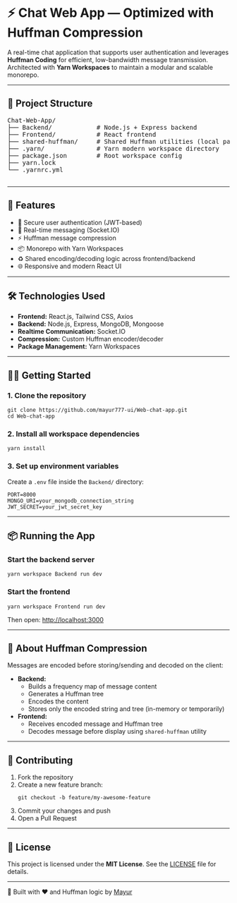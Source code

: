 <body>
  <h1>⚡ Chat Web App — Optimized with Huffman Compression</h1>

  <p>A real-time chat application that supports user authentication and leverages <strong>Huffman Coding</strong> for efficient, low-bandwidth message transmission. Architected with <strong>Yarn Workspaces</strong> to maintain a modular and scalable monorepo.</p>

  <hr />

  <h2>📁 Project Structure</h2>
  <pre>
Chat-Web-App/
├── Backend/            # Node.js + Express backend
├── Frontend/           # React frontend
├── shared-huffman/     # Shared Huffman utilities (local package)
├── .yarn/              # Yarn modern workspace directory
├── package.json        # Root workspace config
├── yarn.lock
└── .yarnrc.yml
  </pre>

  <hr />

  <h2>🚀 Features</h2>
  <ul>
    <li>🔐 Secure user authentication (JWT-based)</li>
    <li>💬 Real-time messaging (Socket.IO)</li>
    <li>⚡ Huffman message compression</li>
    <li>📦 Monorepo with Yarn Workspaces</li>
    <li>♻️ Shared encoding/decoding logic across frontend/backend</li>
    <li>🌐 Responsive and modern React UI</li>
  </ul>

  <hr />

  <h2>🛠️ Technologies Used</h2>
  <ul>
    <li><strong>Frontend:</strong> React.js, Tailwind CSS, Axios</li>
    <li><strong>Backend:</strong> Node.js, Express, MongoDB, Mongoose</li>
    <li><strong>Realtime Communication:</strong> Socket.IO</li>
    <li><strong>Compression:</strong> Custom Huffman encoder/decoder</li>
    <li><strong>Package Management:</strong> Yarn Workspaces</li>
  </ul>

  <hr />

  <h2>🧑‍💻 Getting Started</h2>

  <h3>1. Clone the repository</h3>
  <pre><code>git clone https://github.com/mayur777-ui/Web-chat-app.git
cd Web-chat-app</code></pre>

  <h3>2. Install all workspace dependencies</h3>
  <pre><code>yarn install</code></pre>

  <h3>3. Set up environment variables</h3>
  <p>Create a <code>.env</code> file inside the <code>Backend/</code> directory:</p>
  <pre><code>PORT=8000
MONGO_URI=your_mongodb_connection_string
JWT_SECRET=your_jwt_secret_key</code></pre>

  <hr />

  <h2>📦 Running the App</h2>

  <h3>Start the backend server</h3>
  <pre><code>yarn workspace Backend run dev</code></pre>

  <h3>Start the frontend</h3>
  <pre><code>yarn workspace Frontend run dev</code></pre>

  <p>Then open: <a href="http://localhost:3000" target="_blank">http://localhost:3000</a></p>

  <hr />

  <h2>🧠 About Huffman Compression</h2>
  <p>Messages are encoded before storing/sending and decoded on the client:</p>
  <ul>
    <li><strong>Backend:</strong>
      <ul>
        <li>Builds a frequency map of message content</li>
        <li>Generates a Huffman tree</li>
        <li>Encodes the content</li>
        <li>Stores only the encoded string and tree (in-memory or temporarily)</li>
      </ul>
    </li>
    <li><strong>Frontend:</strong>
      <ul>
        <li>Receives encoded message and Huffman tree</li>
        <li>Decodes message before display using <code>shared-huffman</code> utility</li>
      </ul>
    </li>
  </ul>

  <hr />

  <h2>🧩 Contributing</h2>
  <ol>
    <li>Fork the repository</li>
    <li>Create a new feature branch:
      <pre><code>git checkout -b feature/my-awesome-feature</code></pre>
    </li>
    <li>Commit your changes and push</li>
    <li>Open a Pull Request</li>
  </ol>

  <hr />

  <h2>📄 License</h2>
  <p>This project is licensed under the <strong>MIT License</strong>. See the <a href="LICENSE">LICENSE</a> file for details.</p>

  <hr />

  <p>🚀 Built with ❤️ and Huffman logic by <a href="https://github.com/mayur777-ui" target="_blank">Mayur</a></p>
</body>
</html>
